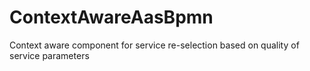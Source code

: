# ContextAwareAasBpmn
Context aware component for service re-selection based on quality of service parameters

